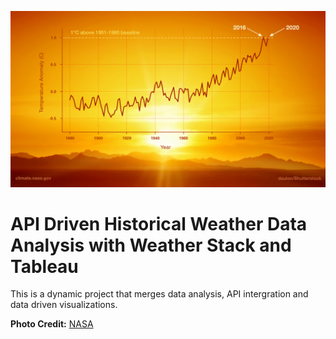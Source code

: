 ![Background](https://github.com/Odeyiany2/FLiT-Apprenticeship-Data-Science-Projects/blob/main/Project_6%20API-Driven-Historical-Weather-Data-Analysis-with-Weather-stack-and-Tableau/weather.jpeg)
# API Driven Historical Weather Data Analysis with Weather Stack and Tableau


This is a dynamic project that merges data analysis, API intergration and data driven visualizations.


















**Photo Credit:** [NASA](https://climate.nasa.gov/what-is-climate-change/)
